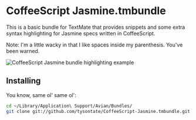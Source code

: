 # CoffeeScript Jasmine.tmbundle

This is a basic bundle for TextMate that provides snippets and some extra syntax highlighting for
Jasmine specs written in CoffeeScript.

Note: I'm a little wacky in that I like spaces inside my parenthesis. You've been warned.

![CoffeeScript Jasmine bundle highlighting example](https://github.com/tysontate/CoffeeScript-Jasmine.tmbundle/raw/master/preview.png)

## Installing

You know, same ol' same ol':

```bash
cd ~/Library/Application\ Support/Avian/Bundles/
git clone git://github.com/tysontate/CoffeeScript-Jasmine.tmbundle.git CoffeeScript\ Jasmine.tmbundle
```
